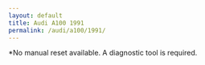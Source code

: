 ```yaml
---
layout: default
title: Audi A100 1991
permalink: /audi/a100/1991/
---
```

*No manual reset available. A diagnostic tool is required.
